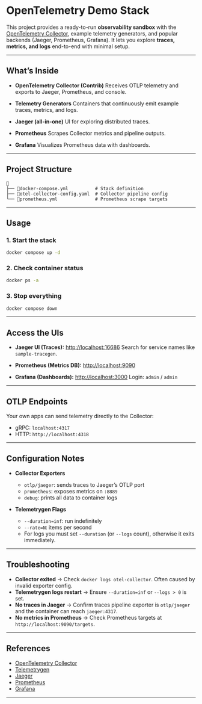 # OpenTelemetry Demo Stack

This project provides a ready-to-run **observability sandbox** with the [OpenTelemetry Collector](https://opentelemetry.io/docs/collector/), example telemetry generators, and popular backends (Jaeger, Prometheus, Grafana). It lets you explore **traces, metrics, and logs** end-to-end with minimal setup.

---

## What’s Inside

* **OpenTelemetry Collector (Contrib)**
  Receives OTLP telemetry and exports to Jaeger, Prometheus, and console.

* **Telemetry Generators**
  Containers that continuously emit example traces, metrics, and logs.

* **Jaeger (all-in-one)**
  UI for exploring distributed traces.

* **Prometheus**
  Scrapes Collector metrics and pipeline outputs.

* **Grafana**
  Visualizes Prometheus data with dashboards.

---

##  Project Structure

```
📂
├── 📄docker-compose.yml          # Stack definition
├── 📄otel-collector-config.yaml  # Collector pipeline config
└── 📄prometheus.yml              # Prometheus scrape targets
```

---

## Usage

### 1. Start the stack

```bash
docker compose up -d
```

### 2. Check container status

```bash
docker ps -a
```

### 3. Stop everything

```bash
docker compose down
```

---

## Access the UIs

* **Jaeger UI (Traces):** [http://localhost:16686](http://localhost:16686)
  Search for service names like `sample-tracegen`.

* **Prometheus (Metrics DB):** [http://localhost:9090](http://localhost:9090)

* **Grafana (Dashboards):** [http://localhost:3000](http://localhost:3000)
  Login: `admin` / `admin`

---

## OTLP Endpoints

Your own apps can send telemetry directly to the Collector:

* gRPC: `localhost:4317`
* HTTP: `http://localhost:4318`

---

## Configuration Notes

* **Collector Exporters**

  * `otlp/jaeger`: sends traces to Jaeger’s OTLP port
  * `prometheus`: exposes metrics on `:8889`
  * `debug`: prints all data to container logs

* **Telemetrygen Flags**

  * `--duration=inf`: run indefinitely
  * `--rate=N`: items per second
  * For logs you must set `--duration` (or `--logs` count), otherwise it exits immediately.

---

## Troubleshooting

* **Collector exited** → Check `docker logs otel-collector`. Often caused by invalid exporter config.
* **Telemetrygen logs restart** → Ensure `--duration=inf` or `--logs > 0` is set.
* **No traces in Jaeger** → Confirm traces pipeline exporter is `otlp/jaeger` and the container can reach `jaeger:4317`.
* **No metrics in Prometheus** → Check Prometheus targets at `http://localhost:9090/targets`.

---

## References

* [OpenTelemetry Collector](https://opentelemetry.io/docs/collector/)
* [Telemetrygen](https://github.com/open-telemetry/opentelemetry-collector-contrib/tree/main/cmd/telemetrygen)
* [Jaeger](https://www.jaegertracing.io/)
* [Prometheus](https://prometheus.io/)
* [Grafana](https://grafana.com/)

---